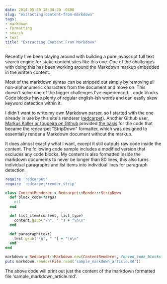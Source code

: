 ```yaml
---
date: 2014-05-30 18:34:29 -0400
slug: "extracting-content-from-markdown"
tags:
- markdown
- formatting
- search
- text
title: "Extracting Content From Markdown"
---
```


Recently I've been playing around with building a pure javascript full text
search engine for static content sites like this one. One of the challenges
with doing this has been working around the Markdown markup embedded in the
written content.

Most of the markdown syntax can be stripped out simply by removing all
non-alphanumeric characters from the document and move on. This doesn't solve
one of the bigger challenges I've experienced... code blocks. Code blocks have
plenty of regular english-ish words and can easily skew keyword detection
within it.

I didn't want to write my own Markdown parser, so I started with the one
already in use by this site's renderer ([redcarpet][1]). Another Github user,
[Markus Koller or toupeira on Github][2] provided [the basis][3] for the code
that became the redcarpet "StripDown" formatter, which was designed to
essentially render a Markdown document without the markup.

It does almost exactly what I want, except it still outputs raw code inside the
content. The following code sample includes a modified version that excludes
any code blocks. My content is also formatted inside the markdown documents to
never be longer than 80 lines, this also turns individual paragraphs and list
items into individual lines for paragraph detection.

```ruby
require 'redcarpet'
require 'redcarpet/render_strip'

class ContentRenderer < Redcarpet::Render::StripDown
  def block_code(*args)
    nil
  end

  def list_item(content, list_type)
    content.gsub("\n", " ") + "\n\n"
  end

  def paragraph(text)
    text.gsub("\n", " ") + "\n\n"
  end
end

markdown = Redcarpet::Markdown.new(ContentRenderer, fenced_code_blocks: true)
puts markdown.render(File.read('sample_markdown_article.md'))
```

The above code will print out just the content of the markdown formatted file
'sample_markdown_article.md'.

[1]: https://github.com/vmg/redcarpet
[2]: https://github.com/toupeira
[3]: https://github.com/vmg/redcarpet/issues/79
